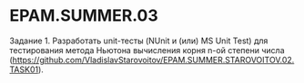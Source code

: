 # EPAM.SUMMER.03

Задание 1. 
  Разработать unit-тесты (NUnit и (или) MS Unit Test) для тестирования метода Ньютона вычисления корня n-ой степени числа
(https://github.com/VladislavStarovoitov/EPAM.SUMMER.STAROVOITOV.02.TASK01).
